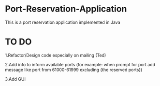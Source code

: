# Port-Reservation-Application
This is a port reservation application implemented in Java 

# TO DO

1.Refactor/Design code especially on mailing (Ted)

2.Add info to inform available ports (for example: when prompt for port add message like port from 61000-61999 excluding {the reserved ports})

3.Add GUI  
